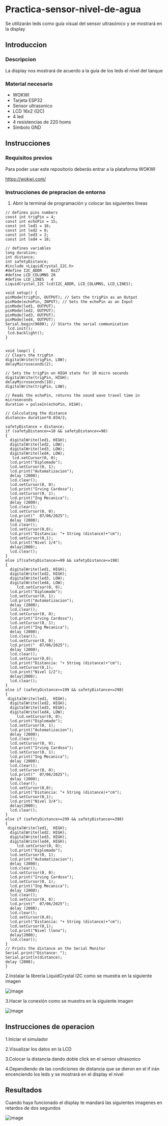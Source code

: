# Practica-sensor-nivel-de-agua
Se utilizarán leds como guía visual del sensor ultrasónico y se mostrará en la display

## Introduccion

### Descripcion 

La display nos mostrará de acuerdo a la guía de los leds el nivel del tanque 

### Material necesario

- WOKWI
- Tarjeta ESP32
- Sensor ultrasonico
- LCD 16x2 (I2C)
- 4 led
- 4 resistencias de 220 homs
- Símbolo GND

## Instrucciones

### Requisitos previos 

Para poder usar este repositorio deberás entrar a la plataforma WOKWI

https://wokwi.com/

### Instrucciones de prepracion de entorno

1. Abrir la terminal de programación y colocar las siguientes líneas

```
// defines pins numbers
const int trigPin = 4;
const int echoPin = 15;
const int led1 = 16;
const int led2 = 0;
const int led3 = 2;
const int led4 = 18;

// defines variables
long duration;
int distance;
int safetyDistance;
#include <LiquidCrystal_I2C.h>
#define I2C_ADDR    0x27
#define LCD_COLUMNS 20
#define LCD_LINES   4
LiquidCrystal_I2C lcd(I2C_ADDR, LCD_COLUMNS, LCD_LINES);

void setup() {
pinMode(trigPin, OUTPUT); // Sets the trigPin as an Output
pinMode(echoPin, INPUT); // Sets the echoPin as an Input
pinMode(led1, OUTPUT);
pinMode(led2, OUTPUT);
pinMode(led3, OUTPUT);
pinMode(led4, OUTPUT);
Serial.begin(9600); // Starts the serial communication
 lcd.init();
 lcd.backlight();
}


void loop() {
// Clears the trigPin
digitalWrite(trigPin, LOW);
delayMicroseconds(2);

// Sets the trigPin on HIGH state for 10 micro seconds
digitalWrite(trigPin, HIGH);
delayMicroseconds(10);
digitalWrite(trigPin, LOW);

// Reads the echoPin, returns the sound wave travel time in microseconds
duration = pulseIn(echoPin, HIGH);

// Calculating the distance
distance= duration*0.034/2;

safetyDistance = distance;
if (safetyDistance>=10 && safetyDistance<=98)
{
  digitalWrite(led1, HIGH);
  digitalWrite(led2, LOW);
  digitalWrite(led3, LOW);
  digitalWrite(led4, LOW);
   lcd.setCursor(0, 0);
  lcd.print("Diplomado");
  lcd.setCursor(0, 1);
  lcd.print("Automatizacion");
  delay (2000);
  lcd.clear();
  lcd.setCursor(0, 0);
  lcd.print("Irving Cardoso");
  lcd.setCursor(0, 1);
  lcd.print("Ing Mecanica");
  delay (2000);
  lcd.clear();
  lcd.setCursor(0, 0);
  lcd.print("  07/06/2025");
  delay (2000);
  lcd.clear();
  lcd.setCursor(0,0);
  lcd.print("Distancia: "+ String (distance)+"cm");
  lcd.setCursor(0,1);
  lcd.print("Nivel 1/4");
  delay(2000);          
  lcd.clear();
}
else if(safetyDistance>=99 && safetyDistance<=198) 
{
  digitalWrite(led1, HIGH);
  digitalWrite(led2, HIGH);
  digitalWrite(led3, LOW);
  digitalWrite(led4, LOW);
     lcd.setCursor(0, 0);
  lcd.print("Diplomado");
  lcd.setCursor(0, 1);
  lcd.print("Automatizacion");
  delay (2000);
  lcd.clear();
  lcd.setCursor(0, 0);
  lcd.print("Irving Cardoso");
  lcd.setCursor(0, 1);
  lcd.print("Ing Mecanica");
  delay (2000);
  lcd.clear();
  lcd.setCursor(0, 0);
  lcd.print("  07/06/2025");
  delay (2000);
  lcd.clear();
  lcd.setCursor(0,0);
  lcd.print("Distancia: "+ String (distance)+"cm");
  lcd.setCursor(0,1);
  lcd.print("Nivel 1/2");
  delay(2000);          
  lcd.clear();
}
else if (safetyDistance>=199 && safetyDistance<=298) 
{
 digitalWrite(led1,  HIGH);
  digitalWrite(led2, HIGH);
  digitalWrite(led3, HIGH);
  digitalWrite(led4, LOW);
     lcd.setCursor(0, 0);
  lcd.print("Diplomado");
  lcd.setCursor(0, 1);
  lcd.print("Automatizacion");
  delay (2000);
  lcd.clear();
  lcd.setCursor(0, 0);
  lcd.print("Irving Cardoso");
  lcd.setCursor(0, 1);
  lcd.print("Ing Mecanica");
  delay (2000);
  lcd.clear();
  lcd.setCursor(0, 0);
  lcd.print("  07/06/2025");
  delay (2000);
  lcd.clear();
  lcd.setCursor(0,0);
  lcd.print("Distancia: "+ String (distance)+"cm");
  lcd.setCursor(0,1);
  lcd.print("Nivel 3/4");
  delay(2000);          
  lcd.clear();
}
else if (safetyDistance>=299 && safetyDistance<=398) 
{
 digitalWrite(led1,  HIGH);
  digitalWrite(led2, HIGH);
  digitalWrite(led3, HIGH);
  digitalWrite(led4, HIGH);
     lcd.setCursor(0, 0);
  lcd.print("Diplomado");
  lcd.setCursor(0, 1);
  lcd.print("Automatizacion");
  delay (2000);
  lcd.clear();
  lcd.setCursor(0, 0);
  lcd.print("Irving Cardoso");
  lcd.setCursor(0, 1);
  lcd.print("Ing Mecanica");
  delay (2000);
  lcd.clear();
  lcd.setCursor(0, 0);
  lcd.print("  07/06/2025");
  delay (2000);
  lcd.clear();
  lcd.setCursor(0,0);
  lcd.print("Distancia: "+ String (distance)+"cm");
  lcd.setCursor(0,1);
  lcd.print("Nivel lleno");
  delay(2000);          
  lcd.clear();
}
// Prints the distance on the Serial Monitor
Serial.print("Distance: ");
Serial.println(distance);
delay (2000);
}
```
2.Instalar la librería LiquidCrystal I2C como se muestra en la siguiente imagen

![image](https://github.com/user-attachments/assets/cd10587a-3148-4899-b414-56133ed7e439)


3.Hacer la conexión como se muestra en la siguiente imagen

![image](https://github.com/user-attachments/assets/2bc12fbd-0b65-4777-bb81-1ac1240fddea)

## Instrucciones de operacion
1.Iniciar el simulador

2.Visualizar los datos en la LCD

3.Colocar la distancia dando doble click en el sensor ultrasonico 

4.Dependiendo de las condiciones de distancia que se dieron en el if irán encenciendo los leds y se mostrará en el display el nivel

## Resultados
Cuando haya funcionado el display te mandará las siguientes imagenes en retardos de dos segundos

![image](https://github.com/user-attachments/assets/cc39a02b-7075-4186-9aa5-0b9dd40238fd)










